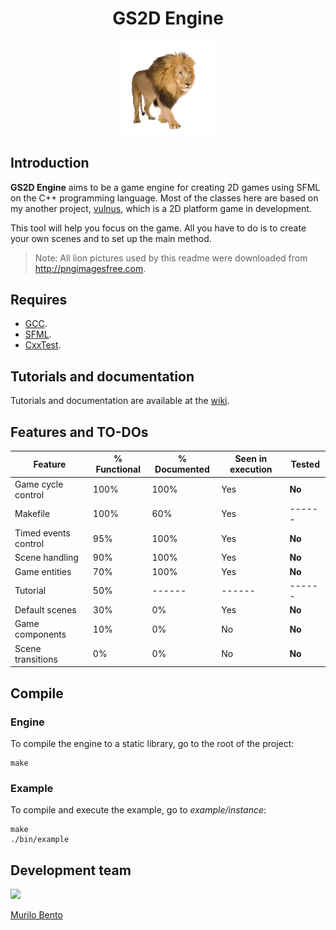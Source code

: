 <h1 align="center"> GS2D Engine </h1>

<p align="center"><img src="markdown_assets/readme_assets/lion_psd_image_free.png" width=30%></p>

## Introduction

**GS2D Engine** aims to be a game engine for creating 2D games using SFML on the C++ programming language. Most of the classes here are based on my another project, [vulnus](https://github.com/murilobnt/vulnus), which is a 2D platform game in development.

This tool will help you focus on the game. All you have to do is to create your own scenes and to set up the main method.

> Note: All lion pictures used by this readme were downloaded from <http://pngimagesfree.com>.

## Requires

-   [GCC](http://gcc.gnu.org).
-   [SFML](https://www.sfml-dev.org).
-   [CxxTest](https://cxxtest.com).

## Tutorials and documentation

Tutorials and documentation are available at the [wiki](https://github.com/murilobnt/gs2d_engine/wiki).

## Features and TO-DOs

| Feature              | % Functional | % Documented | Seen in execution | Tested |
| -------------------- | ------------ | ------------ | ----------------- | ------ |
| Game cycle control   | 100%         | 100%         | Yes               | **No** |
| Makefile             | 100%         | 60%          | Yes               | ------ |
| Timed events control | 95%          | 100%         | Yes               | **No** |
| Scene handling       | 90%          | 100%         | Yes               | **No** |
| Game entities        | 70%          | 100%         | Yes               | **No** |
| Tutorial             | 50%          | ------       | ------            | ------ |
| Default scenes       | 30%          | 0%           | Yes               | **No** |
| Game components      | 10%          | 0%           | No                | **No** |
| Scene transitions    | 0%           | 0%           | No                | **No** |

## Compile

### Engine

To compile the engine to a static library,
go to the root of the project:

```
make
```

### Example

To compile and execute the example, go to *example/instance*:

```
make
./bin/example
```

## Development team

[<img src="https://avatars1.githubusercontent.com/u/6081758?s=400&v=4" width="100"/>](https://github.com/murilobnt)

[Murilo Bento](https://github.com/murilobnt)
